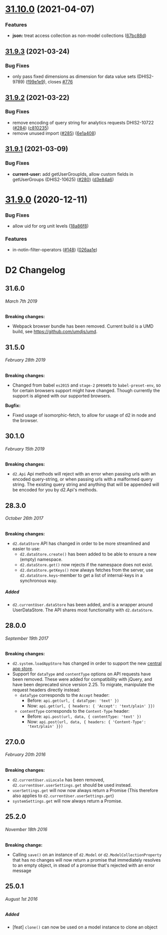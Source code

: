 # [31.10.0](https://github.com/dhis2/d2/compare/v31.9.3...v31.10.0) (2021-04-07)


### Features

* **json:** treat access collection as non-model collections ([67bc88d](https://github.com/dhis2/d2/commit/67bc88d40ff8e69b24e4b66baa44e78c21c4a2ed))

## [31.9.3](https://github.com/dhis2/d2/compare/v31.9.2...v31.9.3) (2021-03-24)


### Bug Fixes

* only pass fixed dimensions as dimension for data value sets (DHIS2-9789) ([f99e1e9](https://github.com/dhis2/d2/commit/f99e1e9c3be8c4c43e8e61a8f91591e53eeefb58)), closes [#776](https://github.com/dhis2/d2/issues/776)

## [31.9.2](https://github.com/dhis2/d2/compare/v31.9.1...v31.9.2) (2021-03-22)


### Bug Fixes

* remove encoding of query string for analytics requests DHIS2-10722 ([#284](https://github.com/dhis2/d2/issues/284)) ([c810235](https://github.com/dhis2/d2/commit/c81023554f9a0a0b564f08b8afea35fcce5ca043))
* remove unused import ([#285](https://github.com/dhis2/d2/issues/285)) ([6e1a408](https://github.com/dhis2/d2/commit/6e1a408da69cb251142af29895dee312d633b386))

## [31.9.1](https://github.com/dhis2/d2/compare/v31.9.0...v31.9.1) (2021-03-09)


### Bug Fixes

* **current-user:** add getUserGroupIds, allow custom fields in getUserGroups (DHIS2-10625) ([#280](https://github.com/dhis2/d2/issues/280)) ([d3e84a6](https://github.com/dhis2/d2/commit/d3e84a6812b9b1071030568092d568cd51dbe816))

# [31.9.0](https://github.com/dhis2/d2/compare/v31.8.1...v31.9.0) (2020-12-11)


### Bug Fixes

* allow uid for org unit levels ([18a86f8](https://github.com/dhis2/d2/commit/18a86f8bf71cd66e8b881e9df74c2baafd0c3f8e))


### Features

* in-notin-filter-operators ([#148](https://github.com/dhis2/d2/issues/148)) ([026aa1e](https://github.com/dhis2/d2/commit/026aa1e5273baa64267f9a9b3980c517438e66ce))

# D2 Changelog

## 31.6.0
###### _March 7th 2019_

**Breaking changes:**

- Webpack browser bundle has been removed. Current build is a UMD build, see https://github.com/umdjs/umd.

## 31.5.0
###### _February 28th 2019_

**Breaking changes:**

- Changed from babel `es2015` and `stage-2` presets to `babel-preset-env`, so for certain browsers support might have changed. Though currently the support is aligned with our supported browsers.

**Bugfix:**

- Fixed usage of isomorphic-fetch, to allow for usage of d2 in node and the browser.

## 30.1.0
###### _February 15th 2019_

**Breaking changes:**

- `d2.Api` Api methods will reject with an error when passing urls with an encoded query-string, or when passing urls with a malformed query string. The existing query string and anything that will be appended will be encoded for you by d2.Api's methods.

## 28.3.0
###### _October 26th 2017_

**Breaking changes:**

- `d2.dataStore` API has changed in order to be more streamlined and easier to use:
    - `d2.dataStore.create()` has been added to be able to ensure a new (empty) namespace.
    - `d2.dataStore.get()` now rejects if the namespace does not exist.
    - `d2.dataStore.getKeys()` now always fetches from the server, use `d2.dataStore.keys`-member to get a list of 
    internal-keys in a synchronous way.
    
##### Added

- `d2.currentUser.dataStore` has been added, and is a wrapper around UserDataStore. The API shares most functionality with `d2.dataStore`.

## 28.0.0
###### _September 19th 2017_

**Breaking changes:**

- `d2.system.loadAppStore` has changed in order to support the new [central app store](https://play.dhis2.org/appstore).
- Support for `dataType` and `contentType` options on API requests have been removed. These were added for
  compatibility with jQuery, and have been deprecated since version 2.25. To migrate, manipulate the request headers
  directly instead:
  - `dataType` corresponds to the `Accept` header:
    - Before: `api.get(url, { dataType: 'text' })`
    - Now: `api.get(url, { headers: { 'Accept': 'text/plain' }})`
  - `contentType` corresponds to the `Content-Type` header:
    - Before: `api.post(url, data, { contentType: 'text' })`
    - Now: `api.post(url, data, { headers: { 'Content-Type': 'text/plain' }})`

## 27.0.0
###### _February 20th 2016_

**Breaking changes:**

- `d2.currentUser.uiLocale` has been removed, `d2.currentUser.userSettings.get` should be used instead.
- `userSettings.get` will now now always return a Promise (This therefore also applies to `d2.currentUser.userSettings.get`)
- `systemSettings.get` will now always return a Promise.

## 25.2.0
###### _November 18th 2016_

**Breaking change:**

- Calling `save()` on an instance of `d2.Model` or `d2.ModelCollectionProperty`
that has no changes will now return a promise that immediately resolves to an
empty object, in stead of a promise that's rejected with an error message

## 25.0.1
###### _August 1st 2016_

##### Added

- [feat] `clone()` can now be used on a model instance to clone an object
